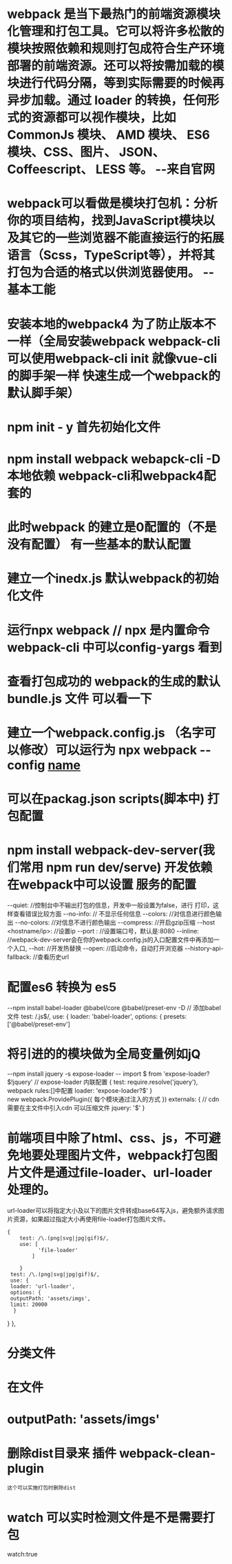 # webpack 是当下最热门的前端资源模块化管理和打包工具。它可以将许多松散的模块按照依赖和规则打包成符合生产环境部署的前端资源。还可以将按需加载的模块进行代码分隔，等到实际需要的时候再异步加载。通过 loader 的转换，任何形式的资源都可以视作模块，比如 CommonJs 模块、 AMD 模块、 ES6 模块、CSS、图片、 JSON、Coffeescript、 LESS 等。 --来自官网

# webpack可以看做是模块打包机：分析你的项目结构，找到JavaScript模块以及其它的一些浏览器不能直接运行的拓展语言（Scss，TypeScript等），并将其打包为合适的格式以供浏览器使用。 -- 基本工能

# 安装本地的webpack4 为了防止版本不一样（全局安装webpack webpack-cli 可以使用webpack-cli init  就像vue-cli的脚手架一样 快速生成一个webpack的默认脚手架） 

# npm init - y 首先初始化文件

# npm install webpack webapck-cli -D  本地依赖 webpack-cli和webpack4配套的 

# 此时webpack 的建立是0配置的（不是没有配置） 有一些基本的默认配置

# 建立一个inedx.js 默认webpack的初始化文件 

# 运行npx webpack // npx 是内置命令  webpack-cli 中可以config-yargs 看到

# 查看打包成功的 webpack的生成的默认bundle.js 文件 可以看一下



# 建立一个webpack.config.js   （名字可以修改）可以运行为 npx webpack --config [name](webpack.config.copy.js)

# 可以在packag.json scripts(脚本中) 打包配置

# npm install webpack-dev-server(我们常用 npm run dev/serve) 开发依赖 在webpack中可以设置 服务的配置

--quiet: //控制台中不输出打包的信息，开发中一般设置为false，进行 打印，这样查看错误比较方面
--no-info: // 不显示任何信息
--colors: //对信息进行颜色输出
--no-colors: //对信息不进行颜色输出
--compress:  //开启gzip压缩
--host <hostname/ip>: //设置ip
--port <number>: //设置端口号，默认是:8080
--inline: //webpack-dev-server会在你的webpack.config.js的入口配置文件中再添加一个入口,
--hot: //开发热替换
--open: //启动命令，自动打开浏览器
--history-api-fallback: //查看历史url
# 配置es6 转换为 es5
--npm install babel-loader @babel/core @babel/preset-env -D  // 添加babel文件
      test: /\.js$/,
      use: {
      loader: 'babel-loader',
      options: {
      presets:['@babel/preset-env']
#  将引进的的模块做为全局变量例如jQ
--npm install jquery -s expose-loader
--  import $ from 'expose-loader?$!jquery'  //  expose-loader 内联配置 
 {
   test: require.resolve('jquery'), webpack rules:[]中配置
   loader: 'expose-loader?$'
 }         
    new webpack.ProvidePlugin({ 每个模块通过注入的方式
    })
    externals: { // cdn 需要在主文件中引入cdn 可以压缩文件
      jquery: '$'
   }

  # 前端项目中除了html、css、js，不可避免地要处理图片文件，webpack打包图片文件是通过file-loader、url-loader处理的。
url-loader可以将指定大小及以下的图片文件转成base64写入js，避免额外请求图片资源，如果超过指定大小再使用file-loader打包图片文件。

    {
        test: /\.(png|svg|jpg|gif)$/,
        use: [
              'file-loader'
            ]

        }
     test: /\.(png|svg|jpg|gif)$/,
     use: {
     loader: 'url-loader',
     options: {
     outputPath: 'assets/imgs',
     limit: 20000
      }
   }
  }, 
  # 分类文件 
  # 在文件
  # outputPath: 'assets/imgs'
  
  # 删除dist目录来 插件 webpack-clean-plugin
    这个可以实施打包时删除dist
  # watch 可以实时检测文件是不是需要打包
   watch:true